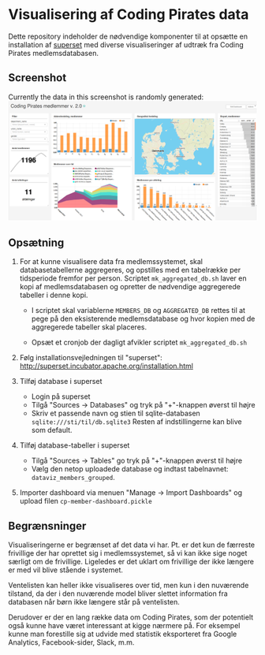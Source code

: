 # Visualisering af Coding Pirates data
Dette repository indeholder de nødvendige komponenter til at opsætte
en installation af
[superset](https://github.com/apache/incubator-superset) med diverse
visualiseringer af udtræk fra Coding Pirates medlemsdatabasen.

## Screenshot
Currently the data in this screenshot is randomly generated:
![Screenshot of Superset Dashboard](screenshot.png)

## Opsætning

1. For at kunne visualisere data fra medlemssystemet, skal
   databasetabellerne aggregeres, og opstilles med en tabelrække per
   tidsperiode fremfor per person. Scriptet ```mk_aggregated_db.sh```
   laver en kopi af medlemsdatabasen og opretter de nødvendige
   aggregerede tabeller i denne kopi.
   
   - I scriptet skal variablerne ```MEMBERS_DB``` og
     ```AGGREGATED_DB``` rettes til at pege på den eksisterende
     medlemsdatabase og hvor kopien med de aggregerede tabeller skal
     placeres.
   
   - Opsæt et cronjob der dagligt afvikler scriptet ```mk_aggregated_db.sh```


2. Følg installationsvejledningen til "superset":
   http://superset.incubator.apache.org/installation.html

3. Tilføj database i superset
     - Login på superset
     - Tilgå "Sources -> Databases" og tryk på "+"-knappen øverst til
       højre
     - Skriv et passende navn og stien til sqlite-databasen
       ```sqlite:///sti/til/db.sqlite3``` Resten af indstillingerne
       kan blive som default.
       
4. Tilføj database-tabeller i superset
    - Tilgå "Sources -> Tables" go tryk på "+"-knappen øverst til højre
    - Vælg den netop uploadede database og indtast tabelnavnet:
      ```dataviz_members_grouped```.

5. Importer dashboard via menuen "Manage -> Import Dashboards" og
   upload filen ```cp-member-dashboard.pickle```
 

## Begrænsninger
Visualiseringerne er begrænset af det data vi har. Pt. er det kun de
færreste frivillige der har oprettet sig i medlemssystemet, så vi kan
ikke sige noget særligt om de frivillige. Ligeledes er det uklart om
frivillige der ikke længere er med vil blive stående i systemet.

Ventelisten kan heller ikke visualiseres over tid, men kun i den
nuværende tilstand, da der i den nuværende model bliver slettet
information fra databasen når børn ikke længere står på ventelisten.

Derudover er der en lang række data om Coding Pirates, som der
potentielt også kunne have været interessant at kigge nærmere på. For
eksempel kunne man forestille sig at udvide med statistik
eksporteret fra Google Analytics, Facebook-sider, Slack, m.m.
